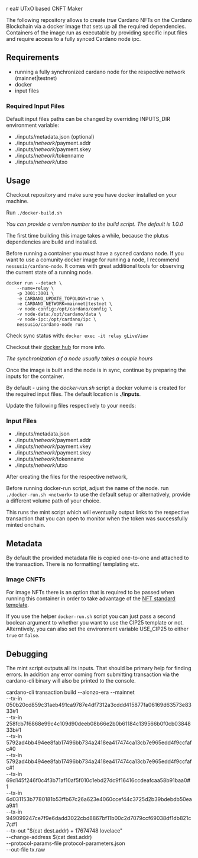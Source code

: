r
ea# UTxO based CNFT Maker

The following repository allows to create *true* Cardano NFTs on the Cardano Blockchain via a docker image that sets up all the required dependencies. 
Containers of the image run as executable by providing specific input files and require access to a fully synced Cardano node ipc.

## Requirements

- running a fully synchronized cardano node for the respective network (mainnet|testnet)
- docker
- input files

### Required Input Files

Default input files paths can be changed
by overriding INPUTS_DIR environment variable:
- ./inputs/metadata.json (optional)
- ./inputs/*network*/payment.addr
- ./inputs/*network*/payment.skey
- ./inputs/*network*/tokenname
- ./inputs/*network*/utxo

## Usage

Checkout repository and make sure you have docker installed on your machine.

Run `./docker-build.sh`

*You can provide a version number to the build script. The default is 1.0.0*

The first time building this image takes a while, because the plutus dependencies are build and installed.

Before running a container you *must* have a sycned cardano node.
If you want to use a comunity docker image for running a node, I recommend `nessusio/cardano-node`. It comes with great additional tools for observing the current state of a running node.

```
docker run --detach \
    --name=relay \
    -p 3001:3001 \
    -e CARDANO_UPDATE_TOPOLOGY=true \
    -e CARDANO_NETWORK=mainnet|testnet \
    -v node-config:/opt/cardano/config \
    -v node-data:/opt/cardano/data \
    -v node-ipc:/opt/cardano/ipc \
    nessusio/cardano-node run
```

Check sync status with:
`docker exec -it relay gLiveView`

Checkout their [docker hub](https://hub.docker.com/r/nessusio/cardano-node) for more info.

*The synchronization of a node usually takes a couple hours*

Once the image is built and the node is in sync, continue by preparing the inputs for the container.

By default - using the *docker-run.sh* script a docker volume is 
created for the required input files. The default location is 
**./inputs**.

Update the following files respectively to your needs:

### Input Files

- ./inputs/metadata.json
- ./inputs/*network*/payment.addr
- ./inputs/*network*/payment.vkey
- ./inputs/*network*/payment.skey
- ./inputs/*network*/tokenname
- ./inputs/*network*/utxo

After creating the files for the respective network,

Before running docker-run script, adjust the name of the node.
run `./docker-run.sh <network>` to use the default setup or alternatively, provide a different volume path of your choice.

This runs the mint script which will eventually output links
to the respective transaction that you can open to monitor
when the token was successfully minted onchain.

## Metadata
By default the provided metadata file is copied one-to-one and attached to the transaction.
There is no formatting/ templating etc.

### Image CNFTs
For image NFTs there is an option that is required to be passed when running this container in order
to take advantage of the [NFT standard template](https://github.com/cardano-foundation/CIPs/blob/master/CIP-0025/README.md#structure).

If you use the helper `docker-run.sh` script you can just pass a second boolean argument to whether you want to use the CIP25 template or not.
Alterntively, you can also set the environment variable USE_CIP25 to either `true` or `false`.

## Debugging

The mint script outputs all its inputs. That should be primary help for finding errors. In addition any error coming from submitting transaction via the cardano-cli binary will also be printed to the console.


cardano-cli transaction build --alonzo-era --mainnet \
--tx-in 050b20cd859c31aeb491ca9787e4df7312a3cddd415877fa06169d63573e8333#1 \
--tx-in 258fcb7f6868e99c4c109d90deeb08b66e2b0b61184c139566b0f0cb0384833b#1 \
--tx-in 5792ad4bb494ee8fab17496bb734a2418ea417474ca13cb7e965edd4f9ccfafc#0 \
--tx-in 5792ad4bb494ee8fab17496bb734a2418ea417474ca13cb7e965edd4f9ccfafc#1 \
--tx-in 69d145f246f0c4f3b71af10af5f010c1ebd27dc9f16416ccdeafcaa58b91baa0#1 \
--tx-in 6d031153b7780181b53ffb67c26a623e4060ccef44c3725d2b39bdebdb50eaa9#1 \
--tx-in 949099247ce7f9e6dadd3022cbd8867bf11b00c2d7079ccf69038df1db821c7c#1 \
--tx-out "$(cat dest.addr) + 17674748 lovelace" \
--change-address $(cat dest.addr) \
--protocol-params-file protocol-parameters.json \
--out-file tx.raw